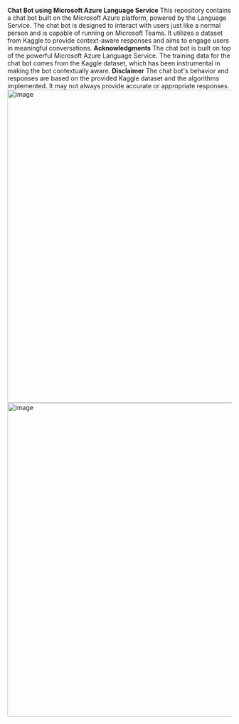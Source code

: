 **Chat Bot using Microsoft Azure Language Service**
This repository contains a chat bot built on the Microsoft Azure platform, powered by the Language Service. The chat bot is designed to interact with users just like a normal person and is capable of running on Microsoft Teams. It utilizes a dataset from Kaggle to provide context-aware responses and aims to engage users in meaningful conversations.
**Acknowledgments**
The chat bot is built on top of the powerful Microsoft Azure Language Service.
The training data for the chat bot comes from the Kaggle dataset, which has been instrumental in making the bot contextually aware.
**Disclaimer**
The chat bot's behavior and responses are based on the provided Kaggle dataset and the algorithms implemented. It may not always provide accurate or appropriate responses.
<img width="704" alt="image" src="https://github.com/Akshat-1729/Chatbot-Using-Azure/assets/98538556/ccc8b6a4-a90c-4686-b7b5-8dbf091f1c15">
<img width="705" alt="image" src="https://github.com/Akshat-1729/Chatbot-Using-Azure/assets/98538556/62385c06-3607-4ac0-bf2b-053b18efa9d9">

